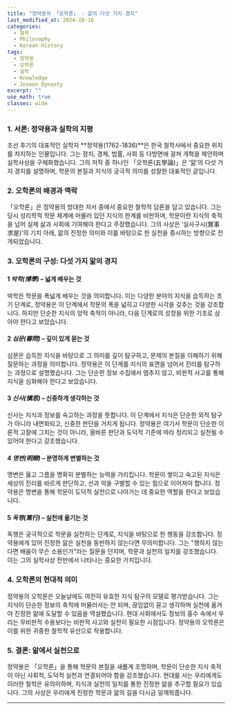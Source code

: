 ```yaml
---
title: "정약용의 「오학론」 - 앎의 다섯 가지 경지"
last_modified_at: 2024-10-16
categories:
  - 철학
  - Philosophy
  - Korean History
tags:
  - 정약용
  - 오학론
  - 실학
  - Knowledge
  - Joseon Dynasty
excerpt: ""
use_math: true
classes: wide
---
```



### 1. 서론: 정약용과 실학의 지평
조선 후기의 대표적인 실학자 **정약용(1762-1836)**은 한국 철학사에서 중요한 위치를 차지하는 인물입니다. 그는 정치, 경제, 법률, 사회 등 다방면에 걸쳐 개혁을 제안하며 실학사상을 구체화했습니다. 그의 저작 중 하나인 「오학론(五學論)」은 ‘앎’의 다섯 가지 경지를 설명하며, 학문의 본질과 지식의 궁극적 의미를 성찰한 대표적인 글입니다.

### 2. 오학론의 배경과 맥락
「오학론」은 정약용의 방대한 저서 중에서 중요한 철학적 담론을 담고 있습니다. 그는 당시 성리학적 학문 체계에 머물러 있던 지식의 한계를 비판하며, 학문이란 지식의 축적을 넘어 실제 삶과 사회에 기여해야 한다고 주장했습니다. 그의 사상은 ‘실사구시(實事求是)’의 기치 아래, 앎의 진정한 의미와 이를 바탕으로 한 실천을 중시하는 방향으로 전개되었습니다.

### 3. 오학론의 구성: 다섯 가지 앎의 경지

#### 1 *박학(博學)* – 넓게 배우는 것
박학은 학문을 폭넓게 배우는 것을 의미합니다. 이는 다양한 분야의 지식을 습득하는 초기 단계로, 정약용은 이 단계에서 학문의 폭을 넓히고 다양한 시각을 갖추는 것을 강조합니다. 하지만 단순한 지식의 양적 축적이 아니라, 다음 단계로의 성장을 위한 기초로 삼아야 한다고 보았습니다.

#### 2 *심문(審問)* – 깊이 있게 묻는 것
심문은 습득한 지식을 바탕으로 그 의미를 깊이 탐구하고, 문제의 본질을 이해하기 위해 질문하는 과정을 의미합니다. 정약용은 이 단계를 지식의 표면을 넘어서 진리를 탐구하는 과정으로 설명했습니다. 그는 단순한 정보 수집에서 멈추지 않고, 비판적 사고를 통해 지식을 심화해야 한다고 보았습니다.

#### 3 *신사(愼思)* – 신중하게 생각하는 것
신사는 지식과 정보를 숙고하는 과정을 뜻합니다. 이 단계에서 지식은 단순한 외적 탐구가 아니라 내면화되고, 신중한 판단을 거치게 됩니다. 정약용은 여기서 학문이 단순한 이론적 고찰에 그치는 것이 아니라, 올바른 판단과 도덕적 기준에 따라 정리되고 실천될 수 있어야 한다고 강조했습니다.

#### 4 *명변(明辯)* – 분명하게 변별하는 것
명변은 옳고 그름을 명확히 분별하는 능력을 가리킵니다. 학문이 쌓이고 숙고된 지식은 세상의 진리를 바르게 판단하고, 선과 악을 구별할 수 있는 힘으로 이어져야 합니다. 정약용은 명변을 통해 학문이 도덕적 실천으로 나아가는 데 중요한 역할을 한다고 보았습니다.

#### 5 *독행(篤行)* – 실천에 옮기는 것
독행은 궁극적으로 학문을 실천하는 단계로, 지식을 바탕으로 한 행동을 강조합니다. 정약용에게 있어 진정한 앎은 실천을 동반하지 않는다면 무의미합니다. 그는 "행하지 않는다면 배움이 무슨 소용인가"라는 질문을 던지며, 학문과 실천의 일치를 강조했습니다. 이는 그의 실학사상 전반에서 나타나는 중요한 가치입니다.

### 4. 오학론의 현대적 의미
정약용의 오학론은 오늘날에도 여전히 유효한 지식 탐구의 모델로 평가받습니다. 그는 지식이 단순한 정보의 축적에 머물러서는 안 되며, 끊임없이 묻고 생각하며 실천에 옮겨야 진정한 앎에 도달할 수 있음을 역설했습니다. 현대 사회에서도 정보의 홍수 속에서 우리는 무비판적 수용보다는 비판적 사고와 실천이 필요한 시점입니다. 정약용의 오학론은 이를 위한 귀중한 철학적 유산으로 작용합니다.

### 5. 결론: 앎에서 실천으로
정약용은 「오학론」을 통해 학문의 본질을 새롭게 조명하며, 학문이 단순한 지식 축적이 아닌 사회적, 도덕적 실천과 연결되어야 함을 강조했습니다. 현대를 사는 우리에게도 이러한 철학은 유의미하며, 지식과 실천의 일치를 통한 진정한 앎을 추구할 필요가 있습니다. 그의 사상은 우리에게 진정한 학문과 앎의 길을 다시금 일깨워줍니다.

---

